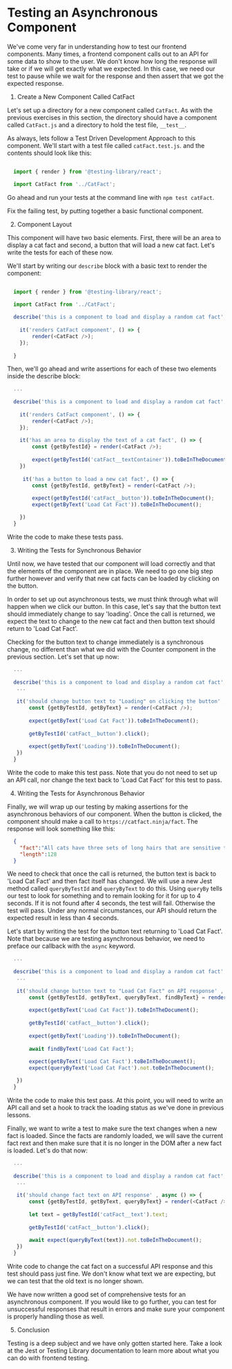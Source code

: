 # Testing an Asynchronous Component

We've come very far in understanding how to test our frontend components. Many times, a frontend component calls out to an API for some data to show to the user. We don't know how long the response will take or if we will get exactly what we expected. In this case, we need our test to pause while we wait for the response and then assert that we got the expected response. 

1. Create a New Component Called CatFact

Let's set up a directory for a new component called `CatFact`. As with the previous exercises in this section, the directory should have a component called `CatFact.js` and a directory to hold the test file, `__test__`. 

As always, lets follow a Test Driven Development Approach to this component. We'll start with a test file called `catFact.test.js`. and the contents should look like this: 

``` javascript 

  import { render } from '@testing-library/react';

  import CatFact from '../CatFact';
```

Go ahead and run your tests at the command line with `npm test catFact`.

Fix the failing test, by putting together a basic functional component. 

2. Component Layout

This component will have two basic elements. First, there will be an area to display a cat fact and second, a button that will load a new cat fact. Let's write the tests for each of these now.

We'll start by writing our `describe` block with a basic text to render the component: 

``` javascript

  import { render } from '@testing-library/react';

  import CatFact from '../CatFact';
  
  describe('this is a component to load and display a random cat fact', () => {
    
    it('renders CatFact component', () => {
        render(<CatFact />);
    });
    
  }

```

Then, we'll go ahead and write assertions for each of these two elements inside the describe block: 


``` javascript
  ...
  
  describe('this is a component to load and display a random cat fact', () => {
   
    it('renders CatFact component', () => { 
        render(<CatFact />);
    });
    
    it('has an area to display the text of a cat fact', () => {
        const {getByTestId} = render(<CatFact />);
        
        expect(getByTestId('catFact__textContainer')).toBeInTheDocument()
    })
    
     it('has a button to load a new cat fact', () => {
        const {getByTestId, getByText} = render(<CatFact />);
        
        expect(getByTestId('catFact__button')).toBeInTheDocument();
        expect(getByText('Load Cat Fact')).toBeInTheDocument();

    })
  }

```

Write the code to make these tests pass. 

3. Writing the Tests for Synchronous Behavior

Until now, we have tested that our component will load correctly and that the elements of the component are in place. We need to go one big step further however and  verify that new cat facts can be loaded by clicking on the button. 

In order to set up out asynchronous tests, we must think through what will happen when we click our button. In this case, let's say that the button text should immediately change to say 'loading'. Once the call is returned, we expect the text to change to the new cat fact and then button text should return to 'Load Cat Fact'.

Checking for the button text to change immediately is a synchronous change, no different than what we did with the Counter component in the previous section. Let's set that up now:

``` javascript
  ...
  
  describe('this is a component to load and display a random cat fact', () => {
   ...
   
   it('should change button text to "Loading" on clicking the button' , () => {
       const {getByTestId, getByText} = render(<CatFact />);
       
       expect(getByText('Load Cat Fact')).toBeInTheDocument();
       
       getByTestId('catFact__button').click();
       
       expect(getByText('Loading')).toBeInTheDocument();
   })
  }

```

Write the code to make this test pass. Note that you do not need to set up an API call, nor change the text back to 'Load Cat Fact' for this test to pass. 


4. Writing the Tests for Asynchronous Behavior

Finally, we will wrap up our testing by making assertions for the asynchronous behaviors of our component. When the button is clicked, the component should make a call to `https://catfact.ninja/fact`. The response will look something like this: 

``` json
  {
    "fact":"All cats have three sets of long hairs that are sensitive to pressure - whiskers, eyebrows,and the hairs between their paw pads.",
    "length":128
  }
```

We need to check that once the call is returned, the button text is back to 'Load Cat Fact' and then fact itself has changed. We will use a new Jest method called `queryByTestId` and `queryByText` to do this. Using `queryBy` tells our test to look for something and to remain looking for it for up to 4 seconds. If it is not found after 4 seconds, the test will fail. Otherwise the test will pass. Under any normal circumstances, our API should return the expected result in less than 4 seconds. 

Let's start by writing the test for the button text returning to 'Load Cat Fact'. Note that because we are testing asynchronous behavior, we need to preface our callback with the `async` keyword. 

``` javascript
  ...
  
  describe('this is a component to load and display a random cat fact', () => {
   ...
   
   it('should change button text to "Load Cat Fact" on API response' , async () => {
       const {getByTestId, getByText, queryByText, findByText} = render(<CatFact />);
       
       expect(getByText('Load Cat Fact')).toBeInTheDocument();
       
       getByTestId('catFact__button').click();
       
       expect(getByText('Loading')).toBeInTheDocument();
       
       await findByText('Load Cat Fact');
       
       expect(getByText('Load Cat Fact').toBeInTheDocument();
       expect(queryByText('Load Cat Fact').not.toBeInTheDocument();

   })
  }

```

Write the code to make this test pass. At this point, you will need to write an API call and set a hook to track the loading status as we've done in previous lessons.

Finally, we want to write a test to make sure the text changes when a new fact is loaded. Since the facts are randomly loaded, we will save the current fact rext and then make sure that it is no longer in the DOM after a new fact is loaded. Let's do that now: 

``` javascript
  ...
  
  describe('this is a component to load and display a random cat fact', () => {
   ...
   
   it('should change fact text on API response' , async () => {
       const {getByTestId, getByText, queryByText} = render(<CatFact />);
              
       let text = getByTestId('catFact__text').text;
       
       getByTestId('catFact__button').click();
       
       await expect(queryByText(text)).not.toBeInTheDocument();
   })
  }

```

Write code to change the cat fact on a successful API response and this test should pass just fine. We don't know what text we are expecting, but we can test that the old text is no longer shown. 

We have now written a good set of comprehensive tests for an asynchronous component. If you would like to go further, you can test for unsuccessful responses that result in errors and make sure your component is properly handling those as well. 

5. Conclusion

Testing is a deep subject and we have only gotten started here. Take a look at the Jest or Testing Library documentation to learn more about what you can do with frontend testing. 

